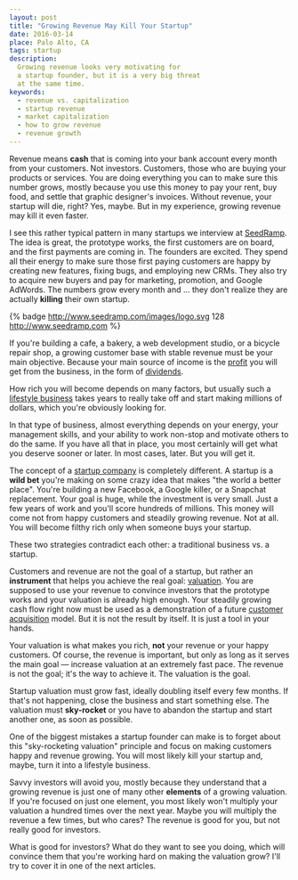 ```yaml
---
layout: post
title: "Growing Revenue May Kill Your Startup"
date: 2016-03-14
place: Palo Alto, CA
tags: startup
description:
  Growing revenue looks very motivating for
  a startup founder, but it is a very big threat
  at the same time.
keywords:
  - revenue vs. capitalization
  - startup revenue
  - market capitalization
  - how to grow revenue
  - revenue growth
---
```


Revenue means **cash** that is coming into your bank account every month
from your customers. Not investors. Customers, those who are buying
your products or services. You are doing everything you can
to make sure this number grows, mostly because you use this money
to pay your rent, buy food, and settle that graphic designer's invoices.
Without revenue, your startup will die, right? Yes, maybe. But in my experience,
growing revenue may kill it even faster.

<!--more-->

I see this rather typical pattern in many startups we interview
at [SeedRamp](http://www.seedramp.com). The idea is great, the prototype
works, the first customers are on board, and the first payments are coming in.
The founders are excited. They spend all their energy to make sure those
first paying customers are happy by creating new features, fixing bugs, and employing
new CRMs. They also try to acquire new
buyers and pay for marketing, promotion, and Google AdWords. The numbers
grow every month and ... they don't realize they are
actually **killing** their own startup.

{% badge http://www.seedramp.com/images/logo.svg 128 http://www.seedramp.com %}

If you're building a cafe, a bakery, a web development studio,
or a bicycle repair shop, a growing customer base with stable revenue
must be your main objective. Because your main source of income is the
[profit](https://en.wikipedia.org/wiki/Profit_%28accounting%29)
you will get from the business, in the form of
[dividends](https://en.wikipedia.org/wiki/Dividend).

How rich you will become depends on many factors, but usually such a
[lifestyle business](https://en.wikipedia.org/wiki/Lifestyle_business)
takes years to really take off and start making millions of dollars, which
you're obviously looking for.

In that type of business, almost everything depends on your energy,
your management skills, and your ability to work non-stop and motivate others
to do the same. If you have all that in place, you most certainly will
get what you deserve sooner or later. In most cases, later.
But you will get it.

The concept of a [startup company](https://en.wikipedia.org/wiki/Startup_company)
is completely different. A startup is a **wild bet** you're making on some
crazy idea that makes "the world a better place". You're building
a new Facebook, a Google killer, or a Snapchat replacement. Your goal
is huge, while the investment is very small. Just a few years of work
and you'll score hundreds of millions. This money will come not from
happy customers and steadily growing revenue. Not at all. You will
become filthy rich only when someone buys your startup.

These two strategies contradict each other:
a traditional business vs. a startup.

Customers and revenue are not the goal of a startup, but rather
an **instrument** that helps you achieve the real goal:
[valuation](https://en.wikipedia.org/wiki/Business_valuation). You are
supposed to use your revenue to convince investors
that the prototype works and your valuation is already high enough.
Your steadily growing cash flow right now must be used as a demonstration of a future
[customer acquisition](https://en.wikipedia.org/wiki/Customer_acquisition_management)
model. But it is not the result by itself. It is just a tool in your hands.

Your valuation is what makes you rich, **not** your revenue or your happy
customers. Of course, the revenue is important, but only as long as
it serves the main goal &mdash; increase valuation at an extremely
fast pace. The revenue is not the goal; it's the way to achieve it. The valuation
is the goal.

Startup valuation must grow fast, ideally doubling itself every few months.
If that's not happening, close the business and start something else. The
valuation must **sky-rocket** or you have to abandon the startup and start
another one, as soon as possible.

One of the biggest mistakes a startup founder can make is to forget
about this "sky-rocketing valuation" principle and focus on making
customers happy and revenue growing. You will most likely kill your
startup and, maybe, turn it into a lifestyle business.

Savvy investors will avoid you, mostly because they
understand that a growing revenue is just one of many other
**elements** of a growing valuation. If you're focused on just one element,
you most likely won't multiply your valuation a hundred times over the
next year. Maybe you will multiply the revenue a few times, but who cares?
The revenue is good for you, but not really good for investors.

What is good for investors? What do they want to see you doing,
which will convince them that you're working hard on making the valuation
grow? I'll try to cover it in one of the next articles.
